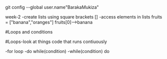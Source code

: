 git config --global user.name"BarakaMukiza"


week-2
      -create lists using square brackets []
      -access elements in lists
      fruits = ["banana","oranges"]
      fruits[0]-->banana
    
#Loops and conditions

#Loops-look at things
code that runs contiuously

-for loop
-do while(condition)
-while(condition) do